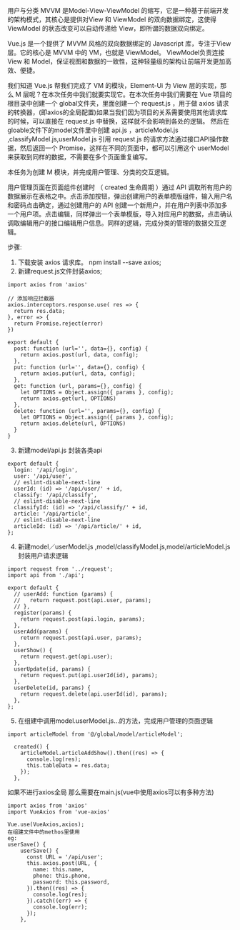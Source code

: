 用户与分类
MVVM 是Model-View-ViewModel 的缩写，它是一种基于前端开发的架构模式，其核心是提供对View 和 ViewModel 的双向数据绑定，这使得ViewModel 的状态改变可以自动传递给 View，即所谓的数据双向绑定。

Vue.js 是一个提供了 MVVM 风格的双向数据绑定的 Javascript 库，专注于View 层。它的核心是 MVVM 中的 VM，也就是 ViewModel。 ViewModel负责连接 View 和 Model，保证视图和数据的一致性，这种轻量级的架构让前端开发更加高效、便捷。  

我们知道 Vue.js 帮我们完成了 VM 的模块，Element-Ui 为 View 层的实现，那么 M 层呢？在本次任务中我们就要实现它。在本次任务中我们需要在 Vue 项目的根目录中创建一个 global文件夹，里面创建一个 request.js ，用于做 axios 请求的转换器，(即axios的全局配置)如果当我们因为项目的关系需要使用其他请求库的时候，可以直接在 request.js 中替换，这样就不会影响到各处的逻辑。
然后在 gloable文件下的model文件里中创建 api.js ，articleModel.js ,classifyModel.js,userModel.js 引用 request.js 的请求方法通过接口API操作数据，然后返回一个 Promise，这样在不同的页面中，都可以引用这个 userModel 来获取到同样的数据，不需要在多个页面重复编写。

本任务为创建 M 模块，并完成用户管理、分类的交互逻辑。

用户管理页面在页面组件创建时 （ created 生命周期 ）通过 API 调取所有用户的数据展示在表格之中。点击添加按钮，弹出创建用户的表单模版组件，输入用户名和密码点击确定，通过创建用户的 API 创建一个新用户，并在用户列表中添加多一个用户项。点击编辑，同样弹出一个表单模版，导入对应用户的数据，点击确认调取编辑用户的接口编辑用户信息。同样的逻辑，完成分类的管理的数据交互逻辑。

步骤:
1. 下载安装 axios 请求库。 npm install --save axios;
2. 新建request.js文件封装axios;
```
import axios from 'axios'

// 添加响应拦截器
axios.interceptors.response.use( res => {
  return res.data;
}, error => {
  return Promise.reject(error)
})

export default {
  post: function (url='', data={}, config) {
    return axios.post(url, data, config);
  },
  put: function (url='', data={}, config) {
    return axios.put(url, data, config);
  },
  get: function (url, params={}, config) {
    let OPTIONS = Object.assign({ params }, config);
    return axios.get(url, OPTIONS)
  },
  delete: function (url='', params={}, config) {
    let OPTIONS = Object.assign({ params }, config);
    return axios.delete(url, OPTIONS)
  }
}
```
3. 新建model/api.js 封装各类api
```api
export default {
  login: '/api/login',
  user: '/api/user',
  // eslint-disable-next-line
  userId: (id) => '/api/user/' + id,
  classify: '/api/classify',
  // eslint-disable-next-line
  classifyId: (id) => '/api/classify/' + id,
  article: '/api/article',
  // eslint-disable-next-line
  articleId: (id) => '/api/article/' + id,
};
```
4. 新建model／userModel.js ,model/classifyModel.js,model/articleModel.js封装用户请求逻辑
```eg userModel.js
import request from '../request';
import api from './api';

export default {
  // userAdd: function (params) {
  //   return request.post(api.user, params);
  // },
  register(params) {
    return request.post(api.login, params);
  },
  userAdd(params) {
    return request.post(api.user, params);
  },
  userShow() {
    return request.get(api.user);
  },
  userUpdate(id, params) {
    return request.put(api.userId(id), params);
  },
  userDelete(id, params) {
    return request.delete(api.userId(id), params);
  },
};
```

5. 在组建中调用model.userModel.js...的方法，完成用户管理的页面逻辑
```eg
import articleModel from '@/global/model/articleModel';

  created() {
    articleModel.articleAddShow().then((res) => {
      console.log(res);
      this.tableData = res.data;
    });
  },
```
如果不进行axios全局
那么需要在main.js(vue中使用axios可以有多种方法)
```
import axios from 'axios'
import VueAxios from 'vue-axios'

Vue.use(VueAxios,axios);
在组建文件中的methos里使用
eg:
userSave() {
    userSave() {
      const URL = '/api/user';
      this.axios.post(URL, {
        name: this.name,
        phone: this.phone,
        password: this.password,
      }).then((res) => {
        console.log(res);
      }).catch((err) => {
        console.log(err);
      });
    },
```